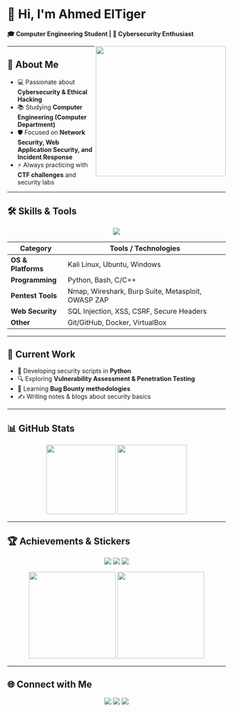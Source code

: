 # 👋 Hi, I'm Ahmed ElTiger  
**🎓 Computer Engineering Student | 🔐 Cybersecurity Enthusiast**

<img src="https://media.giphy.com/media/h408T6Y5GfmXBKW62l/giphy.gif" width="300" align="right"/>

---

## 🔎 About Me  
- 💻 Passionate about **Cybersecurity & Ethical Hacking**  
- 📚 Studying **Computer Engineering (Computer Department)**  
- 🛡️ Focused on **Network Security, Web Application Security, and Incident Response**  
- ⚡ Always practicing with **CTF challenges** and security labs  

---

## 🛠️ Skills & Tools  

<p align="center">
  <img src="https://skillicons.dev/icons?i=python,bash,cpp,linux,git,docker" />
</p>

| Category           | Tools / Technologies |
|--------------------|----------------------|
| **OS & Platforms** | Kali Linux, Ubuntu, Windows |
| **Programming**    | Python, Bash, C/C++ |
| **Pentest Tools**  | Nmap, Wireshark, Burp Suite, Metasploit, OWASP ZAP |
| **Web Security**   | SQL Injection, XSS, CSRF, Secure Headers |
| **Other**          | Git/GitHub, Docker, VirtualBox |

---

## 🚀 Current Work  
- 🔧 Developing security scripts in **Python**  
- 🔍 Exploring **Vulnerability Assessment & Penetration Testing**  
- 🐞 Learning **Bug Bounty methodologies**  
- ✍️ Writing notes & blogs about security basics  

---

## 📊 GitHub Stats  

<p align="center">
  <img src="https://github-readme-stats.vercel.app/api?username=ahmedeltiger201&show_icons=true&theme=radical" height="160"/>
  <img src="https://github-readme-stats.vercel.app/api/top-langs/?username=ahmedeltiger201&layout=compact&theme=radical" height="160"/>
</p>

---

## 🏆 Achievements & Stickers  

<p align="center">
  <img src="https://img.shields.io/badge/CTF-Player-blue?style=for-the-badge"/>
  <img src="https://img.shields.io/badge/Bug%20Bounty-Hunter-brightgreen?style=for-the-badge"/>
  <img src="https://img.shields.io/badge/Security-Researcher-orange?style=for-the-badge"/>
</p>

<p align="center">
  <img src="https://media.giphy.com/media/3oKIPwoeGErMmaI43C/giphy.gif" width="200"/>
  <img src="https://media.giphy.com/media/26ufnwz3wDUli7GU0/giphy.gif" width="200"/>
</p>

---

## 🌐 Connect with Me  

<p align="center">
  <a href="https://linkedin.com/in/yourprofile"><img src="https://img.shields.io/badge/LinkedIn-blue?style=for-the-badge&logo=linkedin"/></a>
  <a href="https://twitter.com/yourhandle"><img src="https://img.shields.io/badge/Twitter-1DA1F2?style=for-the-badge&logo=twitter&logoColor=white"/></a>
  <a href="mailto:yourmail@example.com"><img src="https://img.shields.io/badge/Email-D14836?style=for-the-badge&logo=gmail&logoColor=white"/></a>
</p>

